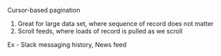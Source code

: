 
Cursor-based pagination

1. Great for large data set, where sequence of record does not matter
2. Scroll feeds, where loads of record is pulled as we scroll

Ex - Slack messaging history, News feed